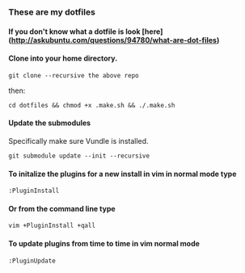 ### These are my dotfiles

#### If you don't know what a dotfile is look [here] (http://askubuntu.com/questions/94780/what-are-dot-files)


#### Clone into your home directory.
```
git clone --recursive the above repo
```
then:
```
cd dotfiles && chmod +x .make.sh && ./.make.sh
```

#### Update the submodules
Specifically make sure Vundle is installed.

```
git submodule update --init --recursive
```

#### To initalize the plugins for a new install in vim in normal mode type
```
:PluginInstall
```

#### Or from the command line type
```
vim +PluginInstall +qall
```

#### To update plugins from time to time in vim normal mode
````
:PluginUpdate
````
